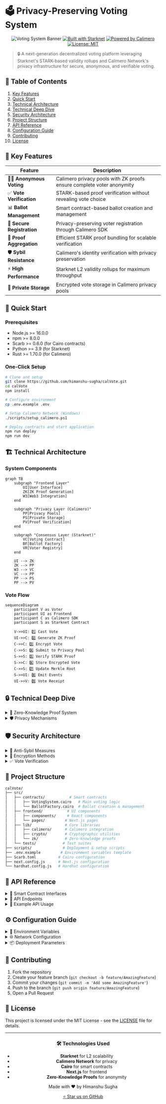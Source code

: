# 🗳️ Privacy-Preserving Voting System

<div align="center">

![Voting System Banner](https://img.shields.io/badge/🔐_Secure_Voting-Starknet_&_Calimero-blue)
[![Built with Starknet](https://img.shields.io/badge/Built_with-Starknet-yellow.svg)](https://starknet.io)
[![Powered by Calimero](https://img.shields.io/badge/Powered_by-Calimero-purple.svg)](https://calimero.network)
[![License: MIT](https://img.shields.io/badge/License-MIT-green.svg)](https://opensource.org/licenses/MIT)

</div>

> 🔒 A next-generation decentralized voting platform leveraging Starknet's STARK-based validity rollups and Calimero Network's privacy infrastructure for secure, anonymous, and verifiable voting.

## 📑 Table of Contents
1. [Key Features](#-key-features)
2. [Quick Start](#-quick-start)
3. [Technical Architecture](#-technical-architecture)
4. [Technical Deep Dive](#-technical-deep-dive)
5. [Security Architecture](#-security-architecture)
6. [Project Structure](#-project-structure)
7. [API Reference](#-api-reference)
8. [Configuration Guide](#-configuration-guide)
9. [Contributing](#-contributing)
10. [License](#-license)

## 🌟 Key Features

<div align="center">

| Feature | Description |
|---------|-------------|
| 🕵️‍♂️ **Anonymous Voting** | Calimero privacy pools with ZK proofs ensure complete voter anonymity |
| ✅ **Vote Verification** | STARK-based proof verification without revealing vote choice |
| 📊 **Ballot Management** | Smart contract-based ballot creation and management |
| 🔑 **Secure Registration** | Privacy-preserving voter registration through Calimero SDK |
| 🔄 **Proof Aggregation** | Efficient STARK proof bundling for scalable verification |
| 🛡️ **Sybil Resistance** | Calimero's identity verification with privacy preservation |
| ⚡ **High Performance** | Starknet L2 validity rollups for maximum throughput |
| 🔐 **Private Storage** | Encrypted vote storage in Calimero privacy pools |

</div>

## 🚀 Quick Start

### Prerequisites
- Node.js >= 16.0.0
- npm >= 8.0.0
- Scarb >= 0.6.0 (for Cairo contracts)
- Python >= 3.9 (for Starknet)
- Rust >= 1.70.0 (for Calimero)

### One-Click Setup
```bash
# Clone and setup
git clone https://github.com/himanshu-sugha/calVote.git
cd calVote
npm install

# Configure environment
cp .env.example .env

# Setup Calimero Network (Windows)
./scripts/setup_calimero.ps1

# Deploy contracts and start application
npm run deploy
npm run dev
```

## 🏗️ Technical Architecture

### System Components
```mermaid
graph TB
    subgraph "Frontend Layer"
        UI[User Interface]
        ZK[ZK Proof Generation]
        W3[Web3 Integration]
    end

    subgraph "Privacy Layer (Calimero)"
        PP[Privacy Pools]
        PS[Private Storage]
        PV[Proof Verification]
    end

    subgraph "Consensus Layer (Starknet)"
        VC[Voting Contract]
        BF[Ballot Factory]
        VR[Voter Registry]
    end

    UI --> ZK
    ZK --> PP
    W3 --> VC
    VC --> PP
    PP --> PS
    PP --> PV
```

### Vote Flow
```mermaid
sequenceDiagram
    participant V as Voter
    participant UI as Frontend
    participant C as Calimero SDK
    participant S as Starknet Contract
    
    V->>UI: 1️⃣ Cast Vote
    UI->>C: 2️⃣ Generate ZK Proof
    C->>C: 3️⃣ Encrypt Vote
    C->>S: 4️⃣ Submit to Privacy Pool
    S->>S: 5️⃣ Verify STARK Proof
    S->>C: 6️⃣ Store Encrypted Vote
    C->>S: 7️⃣ Update Merkle Root
    S->>UI: 8️⃣ Emit Events
    UI->>V: 9️⃣ Vote Receipt
```

## 🔒 Technical Deep Dive

<details>
<summary>🔐 Zero-Knowledge Proof System</summary>

Our system combines Calimero's privacy infrastructure with Starknet's STARK proofs:
You can click on options to open them
1. **Vote Commitment**
   ```cairo
   #[storage]
   struct Storage {
       vote_commitments: LegacyMap<ContractAddress, felt252>,
       voter_proofs: LegacyMap<ContractAddress, felt252>,
       privacy_pool: felt252,
   }
   ```

2. **Proof Generation**
   ```javascript
   async generateZKProof(vote, voterIdentity) {
       return await calimero.generateProof({
           vote: vote,
           identity: voterIdentity
       });
   }
   ```

3. **Verification Process**
   ```cairo
   fn _verify_calimero_proof(
       self: @ContractState,
       voter: ContractAddress,
       proof: felt252
   ) -> bool
   ```
</details>

<details>
<summary>🛡️ Privacy Mechanisms</summary>

### Calimero Integration
- **Private State Management**
  ```javascript
  class VotingPrivacy {
      constructor(networkConfig) {
          this.calimero = new CalimeroSDK(networkConfig);
      }

      async encryptVote(vote, publicKey) {
          return await this.calimero.encrypt({
              data: vote,
              publicKey: publicKey
          });
      }
  }
  ```

### Vote Privacy
1. **Vote Encryption**
   - Homomorphic encryption via Calimero SDK
   - Privacy pool-based vote storage
   - Merkle tree commitment scheme

2. **Anonymous Channels**
   - Calimero's P2P network routing
   - Privacy pool mixing
   - Decoy traffic generation
</details>

## 🛡️ Security Architecture

<details>
<summary>🔑 Anti-Sybil Measures</summary>

1. **Identity Verification**
   - Multi-factor authentication
   - Proof of personhood checks
   - Credential binding

2. **Rate Limiting**
   ```cairo
   #[starknet::interface]
   trait IRateLimit<T> {
       fn check_rate_limit(self: @T, voter: felt252) -> bool;
       fn update_last_action(ref self: T, voter: felt252);
   }
   ```

3. **Reputation System**
   - Historical voting patterns analysis
   - Behavior scoring
   - Progressive security levels
</details>

<details>
<summary>🔐 Encryption Methods</summary>

### Vote Encryption
```mermaid
graph TB
    A[Raw Vote] --> B[AES-256]
    B --> C[Homomorphic Layer]
    C --> D[ZK Wrapper]
    D --> E[Encrypted Vote]
```

### Key Management
1. **Distributed Key Generation**
   - Shamir's Secret Sharing
   - Threshold signatures
   - Key rotation protocol

2. **Encryption Layers**
   - Transport layer: TLS 1.3
   - Storage layer: AES-256-GCM
   - Protocol layer: Homomorphic encryption
</details>

<details>
<summary>✅ Vote Verification</summary>

### Verification Process
1. **Proof Verification**
   ```cairo
   #[starknet::interface]
   trait IVoteVerifier<T> {
       fn verify_vote(
           self: @T,
           vote_proof: Array<felt252>,
           public_inputs: Array<felt252>
       ) -> bool;
   }
   ```

2. **Receipt Generation**
   - Unique receipt ID
   - Cryptographic proof of inclusion
   - Temporal proof of voting

3. **Audit Trail**
   - Zero-knowledge audit logs
   - Verifiable delay functions
   - Privacy-preserving analytics
</details>

## 📁 Project Structure

```bash
calVote/
├── src/
│   ├── contracts/           # Smart contracts
│   │   ├── VotingSystem.cairo   # Main voting logic
│   │   └── BallotFactory.cairo  # Ballot creation & management
│   ├── frontend/           # UI components
│   │   ├── components/     # React components
│   │   └── pages/         # Next.js pages
│   ├── lib/               # Core libraries
│   │   ├── calimero/      # Calimero integration
│   │   ├── crypto/        # Cryptographic utilities
│   │   └── zk/            # Zero-knowledge proofs
│   └── tests/            # Test suites
├── scripts/              # Deployment & setup scripts
├── .env.example         # Environment variables template
├── Scarb.toml          # Cairo configuration
├── next.config.js      # Next.js configuration
└── hardhat.config.js   # Hardhat configuration
```

## 🔌 API Reference

<details>
<summary>📘 Smart Contract Interfaces</summary>

### Voting System Contract
```cairo
#[starknet::interface]
trait IVotingSystem<T> {
    // Ballot Management
    fn create_ballot(ref self: T, options: Array<felt252>) -> felt252;
    fn close_ballot(ref self: T, ballot_id: felt252);
    
    // Voting Operations
    fn cast_vote(
        ref self: T,
        ballot_id: felt252,
        vote_commitment: felt252,
        proof: Array<felt252>
    );
    fn verify_vote(self: @T, receipt_id: felt252) -> bool;
    
    // Results & Queries
    fn get_results(self: @T, ballot_id: felt252) -> Array<u256>;
    fn get_ballot_status(self: @T, ballot_id: felt252) -> u8;
}
```

### Ballot Factory Contract
```cairo
#[starknet::interface]
trait IBallotFactory<T> {
    fn create_standard_ballot(ref self: T, params: BallotParams) -> felt252;
    fn create_private_ballot(ref self: T, params: PrivateBallotParams) -> felt252;
}
```
</details>

<details>
<summary>🔄 API Endpoints</summary>

### REST API
```typescript
// Ballot Management
POST   /api/ballots/create
GET    /api/ballots/:id
PUT    /api/ballots/:id/close

// Voting
POST   /api/votes/cast
GET    /api/votes/verify/:receiptId

// Results
GET    /api/results/:ballotId
```

### WebSocket Events
```typescript
// Real-time updates
ws://host/events/ballots
ws://host/events/votes
ws://host/events/results
```
</details>

<details>
<summary>📝 Example API Usage</summary>

### Creating a Ballot
```typescript
const ballot = await contract.create_ballot({
    title: "Example Vote",
    options: ["Option 1", "Option 2"],
    start_time: Math.floor(Date.now() / 1000),
    end_time: Math.floor(Date.now() / 1000) + 86400,
    privacy_level: 2
});
```

### Casting a Vote
```typescript
const vote = await contract.cast_vote({
    ballot_id: "0x...",
    vote_commitment: "0x...",
    proof: ["0x...", "0x..."]
});
```

### Verifying a Vote
```typescript
const isValid = await contract.verify_vote({
    receipt_id: "0x..."
});
```
</details>

## ⚙️ Configuration Guide

<details>
<summary>🔧 Environment Variables</summary>

```env
# Network Configuration
STARKNET_NETWORK=        # Network to deploy to (goerli-alpha, mainnet)
STARKNET_PROVIDER_URL=   # RPC endpoint URL
STARKNET_WALLET=         # Wallet address for deployment
STARKNET_PRIVATE_KEY=    # Private key for transactions

# Calimero Configuration
CALIMERO_NODE_NAME=      # Node identifier
CALIMERO_SERVER_PORT=    # API server port (default: 2428)
CALIMERO_SWARM_PORT=     # P2P network port (default: 2528)
CALIMERO_PROTOCOL=       # Protocol type (default: starknet)
CALIMERO_API_KEY=        # API key for Calimero services
CALIMERO_SECRET=         # Secret for encryption

# Application Settings
NEXT_PUBLIC_APP_URL=     # Frontend application URL
NEXT_PUBLIC_API_URL=     # Backend API URL
ENABLE_TESTNET=          # Enable testnet features (true/false)
LOG_LEVEL=              # Logging level (debug, info, warn, error)
```
</details>

<details>
<summary>🌐 Network Configuration</summary>

### Starknet Networks
```javascript
// hardhat.config.js
module.exports = {
    starknet: {
        networks: {
            goerli: {
                url: process.env.STARKNET_PROVIDER_URL,
                chainId: "0x534e5f474f45524c49",
                feederGatewayUrl: "https://alpha4.starknet.io/feeder_gateway",
                gatewayUrl: "https://alpha4.starknet.io/gateway"
            },
            mainnet: {
                url: process.env.STARKNET_PROVIDER_URL,
                chainId: "0x534e5f4d41494e",
                feederGatewayUrl: "https://alpha-mainnet.starknet.io/feeder_gateway",
                gatewayUrl: "https://alpha-mainnet.starknet.io/gateway"
            }
        }
    }
};
```

### Calimero Network
```javascript
// calimero.config.js
module.exports = {
    nodes: [{
        name: process.env.CALIMERO_NODE_NAME,
        serverPort: process.env.CALIMERO_SERVER_PORT,
        swarmPort: process.env.CALIMERO_SWARM_PORT,
        protocol: process.env.CALIMERO_PROTOCOL
    }],
    encryption: {
        type: "AES-256-GCM",
        keyDerivation: "PBKDF2"
    }
};
```
</details>

<details>
<summary>📦 Deployment Parameters</summary>

### Contract Deployment
```typescript
// scripts/deploy.ts
const deploymentParams = {
    network: process.env.STARKNET_NETWORK,
    wallet: process.env.STARKNET_WALLET,
    contracts: {
        votingSystem: {
            salt: "0x...",
            constructorCalldata: [...],
            maxFee: "1000000000000000"
        },
        ballotFactory: {
            salt: "0x...",
            constructorCalldata: [...],
            maxFee: "1000000000000000"
        }
    }
};
```

### Verification Settings
```typescript
// scripts/verify.ts
const verificationParams = {
    compiler: {
        version: "0.6.0",
        optimization: true
    },
    sourceFiles: [
        "src/contracts/VotingSystem.cairo",
        "src/contracts/BallotFactory.cairo"
    ],
    constructorArguments: [...],
    libraries: {}
};
```
</details>

## 🤝 Contributing

1. Fork the repository
2. Create your feature branch (`git checkout -b feature/AmazingFeature`)
3. Commit your changes (`git commit -m 'Add some AmazingFeature'`)
4. Push to the branch (`git push origin feature/AmazingFeature`)
5. Open a Pull Request

## 📄 License

This project is licensed under the MIT License - see the [LICENSE](LICENSE) file for details.

---

<div align="center">

### 🛠️ Technologies Used
- **Starknet** for L2 scalability
- **Calimero Network** for privacy
- **Cairo** for smart contracts
- **Next.js** for frontend
- **Zero-Knowledge Proofs** for anonymity

Made with ❤️ by Himanshu Sugha

[⭐ Star us on GitHub](https://github.com/himanshu-sugha/calVote)

</div>
